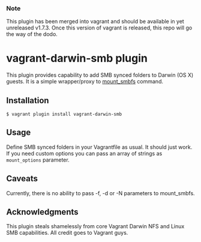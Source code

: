 ### Note
This plugin has been merged into vagrant and should be available in yet unreleased v1.7.3. Once this version of vagrant is released, this repo will go the way of the dodo.


# vagrant-darwin-smb plugin
This plugin provides capability to add SMB synced folders to Darwin (OS X) guests. It is a simple wrapper/proxy to [mount_smbfs](http://linux.die.net/man/8/smbmount) command.

## Installation
    $ vagrant plugin install vagrant-darwin-smb

## Usage
Define SMB synced folders in your Vagrantfile as usual. It should just work. If you need custom options you can pass an array of strings as `mount_options` parameter.

## Caveats
Currently, there is no ability to pass -f, -d or -N parameters to mount_smbfs. 

## Acknowledgments
This plugin steals shamelessly from core Vagrant Darwin NFS and Linux SMB capabilities. All credit goes to Vagrant guys.
